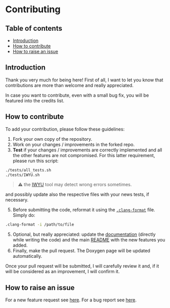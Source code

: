 # Contributing

## Table of contents

- [Introduction](#introduction)
- [How to contribute](#how-to-contribute)
- [How to raise an issue](#how-to-raise-an-issue)

## Introduction

Thank you very much for being here! First of all, I want to let you know that contributions are more than welcome and really appreciated.

In case you want to contribute, even with a small bug fix, you will be featured into the credits list.

## How to contribute

To add your contribution, please follow these guidelines:

1) Fork your own copy of the repository.
2) Work on your changes / improvements in the forked repo.
3) **Test** if your changes / improvements are correctly implemented and all the other features are not compromised. For this latter requirement, please run this script:

```bash
./tests/all_tests.sh
./tests/IWYU.sh
```

> :warning: the [IWYU](https://github.com/include-what-you-use/include-what-you-use) tool may detect wrong errors sometimes.

and possibly update also the respective files with your news tests, if necessary.

5) Before submitting the code, reformat it using the [`.clang-format`](https://github.com/JustWhit3/snake-game/blob/main/.clang-format.md) file. Simply do:

```bash
.clang-format -i /path/to/file
```

5) Optional, but really appreciated: update the [documentation](https://justwhit3.github.io/key-manager/) (directly while writing the code) and the main [README](https://github.com/JustWhit3/key-manager/blob/main/README.md) with the new features you added.
6) Finally, make the pull request. The Doxygen page will be updated automatically.

Once your pull request will be submitted, I will carefully review it and, if it will be considered as an improvement, I will confirm it.

## How to raise an issue

For a new feature request see [here](https://github.com/JustWhit3/key-manager/blob/main/.github/ISSUE_TEMPLATE/feature_request.md).
For a bug report see [here](https://github.com/JustWhit3/key-manager/blob/main/.github/ISSUE_TEMPLATE/bug_report.md).
